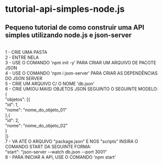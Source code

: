 # tutorial-api-simples-node.js
Pequeno tutorial de como construir uma API simples utilizando node.js e json-server
<br>
----
<br>
1 - CRIE UMA PASTA
<br>
2 - ENTRE NELA
<br>
3 - USE O COMANDO 'npm init -y' PARA CRIAR UM ARQUIVO DE PACOTE JSON
<br>
4 - USE O COMANDO 'npm i json-server' PARA CRIAR AS DEPENDÊNCIAS DO JSON SERVER
<br>
5 - CRIE UM ARQUIVO C/ O NOME 'db.json'
<br>
6 -  CRIE UM(OU MAIS) OBJETOS JSON SEGUINTO O SEGUINTE MODELO:
<br>
{
<br>
	"objetos": [{
<br>
		"id": 1,
  <br>
		"nome": "nome_do_objeto_01"
  <br>
		},{
  <br>
		"id": 2,
  <br>
		"nome": "nome_do_objeto_02"
  <br>
		}
  <br>
]}
<br>
7 - VA ATÉ O ARQUIVO "package.json" E NOS "scripts" INSIRA O COMANDO START DA SEGUINTE FORMA:
<br>
	"start": "json-server --watch db.json --port 3001"
 <br>
8 - PARA INICIAR A API, USE O COMANDO 'npm start'

